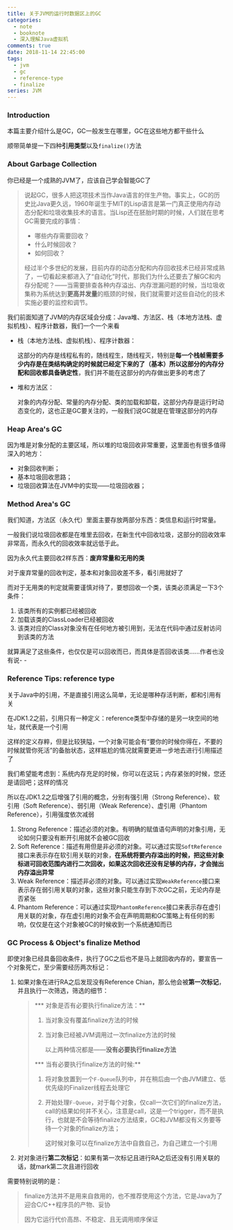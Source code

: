 ```yaml
---
title: 关于JVM的运行时数据区上的GC
categories:
  - note
  - booknote
  - 深入理解Java虚拟机
comments: true
date: 2018-11-14 22:45:00
tags:
  - jvm
  - gc
  - reference-type
  - finalize
series: JVM
---
```




### Introduction

本篇主要介绍什么是GC，GC一般发生在哪里，GC在这些地方都干些什么

顺带简单提一下四种**引用类型**以及`finalize()`方法



### About Garbage Collection

你已经是一个成熟的JVM了，应该自己学会智能GC了

> 说起GC，很多人把这项技术当作Java语言的伴生产物。事实上，GC的历史比Java更久远，1960年诞生于MIT的Lisp语言是第一门真正使用内存动态分配和垃圾收集技术的语言。当Lisp还在胚胎时期的时候，人们就在思考GC需要完成的事情：
>
> - 哪些内存需要回收？
> - 什么时候回收？
> - 如何回收？
>
> 经过半个多世纪的发展，目前内存的动态分配和内存回收技术已经非常成熟了，一切看起来都进入了“自动化”时代，那我们为什么还要去了解GC和内存分配呢？——当需要排查各种内存溢出、内存泄漏问题的时候，当垃圾收集称为系统达到**更高并发量**的瓶颈的时候，我们就需要对这些自动化的技术实施必要的监控和调节。

我们前面知道了JVM的内存区域会分成：Java堆、方法区、栈（本地方法栈、虚拟机栈）、程序计数器，我们一个一个来看

- 栈（本地方法栈、虚拟机栈）、程序计数器：

    这部分的内存是线程私有的，随线程生，随线程灭，特别是**每一个栈帧需要多少内存是在类结构确定的时候就已经定下来的了（基本）**所以这部分的内存分配和回收都具备**确定性**，我们并不能在这部分的内存做出更多的考虑了

- 堆和方法区：

    对象的内存分配、常量的内存分配、类的加载和卸载，这部分内存是运行时动态变化的，这也正是GC要关注的，一般我们说GC就是在管理这部分的内存



### Heap Area's GC

因为堆是对象分配的主要区域，所以堆的垃圾回收非常重要，这里面也有很多值得深入的地方：

- 对象回收判断；
- 基本垃圾回收思路；
- 垃圾回收算法在JVM中的实现——垃圾回收器；



### Method Area's GC

我们知道，方法区（永久代）里面主要存放两部分东西：类信息和运行时常量。

一般我们说垃圾回收都是在堆里去回收，在新生代中回收垃圾，这部分的回收效率非常高，而永久代的回收效率就远低于此。

因为永久代主要回收2样东西：**废弃常量和无用的类**

对于废弃常量的回收判定，基本和对象回收差不多，看引用就好了

而对于无用类的判定就需要谨慎对待了，要想回收一个类，该类必须满足一下3个条件：

1. 该类所有的实例都已经被回收
2. 加载该类的ClassLoader已经被回收
3. 该类对应的Class对象没有在任何地方被引用到，无法在代码中通过反射访问到该类的方法

就算满足了这些条件，也仅仅是可以回收而已，而具体是否回收该类......作者也没有说- -



### Reference Tips: reference type

关于Java中的引用，不是直接引用这么简单，无论是哪种存活判断，都和引用有关

在JDK1.2之前，引用只有一种定义：reference类型中存储的是另一块空间的地址，就代表是一个引用

这样的定义存粹，但是比较狭隘，一个对象可能会有“要你的时候你得在，不要的时候就管你死活”的备胎状态，这样尴尬的情况就需要更进一步地去进行引用描述了

我们希望能考虑到：系统内存充足的时候，你可以在这玩；内存紧张的时候，您还是请回吧；这样的情况

所以在JDK1.2之后增强了引用的概念，分别有强引用（Strong Reference）、软引用（Soft Reference）、弱引用（Weak Reference）、虚引用（Phantom Reference），引用强度依次减弱

1. Strong Reference：描述必须的对象。有明确的赋值语句声明的对象引用，无论如何只要没有断开引用就不会被GC回收
2. Soft Reference：描述有用但是非必须的对象。可以通过实现`SoftReference`接口来表示存在软引用关联的对象，**在系统将要内存溢出的时候，把这些对象标进可回收范围内进行二次回收，如果这次回收还没有足够的内存，才会抛出内存溢出异常**
3. Weak Reference：描述非必须的对象。可以通过实现`WeakReference`接口来表示存在弱引用关联的对象，这些对象只能生存到下次GC之前，无论内存是否紧张
4. Phantom Reference：可以通过实现`PhantomReference`接口来表示存在虚引用关联的对象，存在虚引用的对象不会在声明周期和GC策略上有任何的影响，仅仅是在这个对象被GC的时候收到一个系统通知而已



### GC Process & Object's finalize Method

即使对象已经具备回收条件，执行了GC之后也不是马上就回收内存的，要宣告一个对象死亡，至少需要经历两次标记：

1. 如果对象在进行RA之后发现没有Reference Chian，那么他会被**第一次标记**，并且执行一次筛选，筛选的细节：

    > *** 对象是否有必要执行finalize方法：**
    >
    > 1. 当对象没有覆盖finalize方法的时候
    > 2. 当对象已经被JVM调用过一次finalize方法的时候
    >
    >     以上两种情况都是——**没有必要执行finalize方法**
    >
    > *** 当有必要执行finalize方法的时候:**
    >
    > 1. 将对象放置到一个`F-Queue`队列中，并在稍后由一个由JVM建立、低优先级的Finalizer线程去处理它
    >
    > 2. 开始处理`F-Queue`，对于每个对象，仅call一次它们的finalize方法，call的结果如何并不关心，注意是call，这是一个trigger，而不是执行，也就是不会等待finalize方法结束，GC和JVM都没有义务要等待一个对象的finalize方法；
    >
    >     这时候对象可以在finalize方法中自救自己，为自己建立一个引用

2. 对对象进行**第二次标记**：如果有第一次标记且进行RA之后还没有引用关联的话，就mark第二次且进行回收

需要特别说明的是：

> finalize方法并不是用来自救用的，也不推荐使用这个方法，它是Java为了迎合C/C++程序员的产物、妥协
>
> 因为它运行代价高昂、不稳定、且无调用顺序保证
